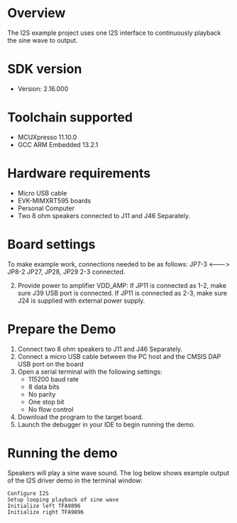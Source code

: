 Overview
========

The I2S example project uses one I2S interface to continuously playback the sine wave to output.

SDK version
===========
- Version: 2.16.000

Toolchain supported
===================
- MCUXpresso  11.10.0
- GCC ARM Embedded  13.2.1

Hardware requirements
=====================
- Micro USB cable
- EVK-MIMXRT595 boards
- Personal Computer
- Two 8 ohm speakers connected to J11 and J46 Separately.

Board settings
==============
To make example work, connections needed to be as follows:
JP7-3 <---> JP8-2
JP27, JP28, JP29 2-3 connected.

2. Provide power to amplifier VDD_AMP:
If JP11 is connected as 1-2, make sure J39 USB port is connected.
If JP11 is connected as 2-3, make sure J24 is supplied with external power supply.

Prepare the Demo
================
1.  Connect two 8 ohm speakers to J11 and J46 Separately.
2.  Connect a micro USB cable between the PC host and the CMSIS DAP USB port on the board
3.  Open a serial terminal with the following settings:
    - 115200 baud rate
    - 8 data bits
    - No parity
    - One stop bit
    - No flow control
4.  Download the program to the target board.
5.  Launch the debugger in your IDE to begin running the demo.

Running the demo
================
Speakers will play a sine wave sound.
The log below shows example output of the I2S driver demo in the terminal window:
~~~~~~~~~~~~~~~~~~~~~~~~~~~~~~~~~~~
Configure I2S
Setup looping playback of sine wave
Initialize left TFA9896
Initialize right TFA9896
~~~~~~~~~~~~~~~~~~~~~~~~~~~~~~~~~~~
